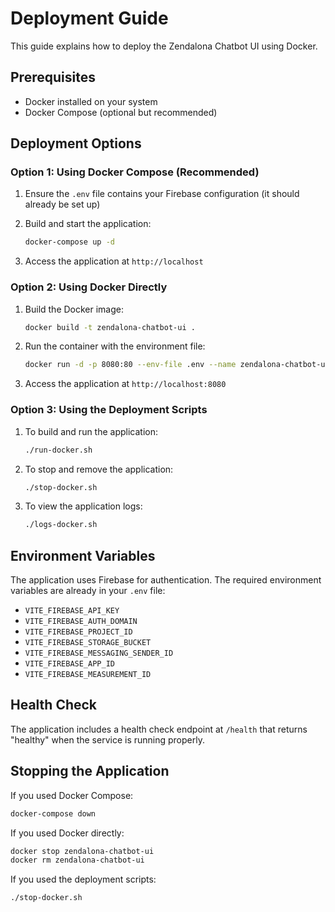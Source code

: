 # Deployment Guide

This guide explains how to deploy the Zendalona Chatbot UI using Docker.

## Prerequisites

- Docker installed on your system
- Docker Compose (optional but recommended)

## Deployment Options

### Option 1: Using Docker Compose (Recommended)

1. Ensure the `.env` file contains your Firebase configuration (it should already be set up)

2. Build and start the application:
   ```bash
   docker-compose up -d
   ```

3. Access the application at `http://localhost`

### Option 2: Using Docker Directly

1. Build the Docker image:
   ```bash
   docker build -t zendalona-chatbot-ui .
   ```

2. Run the container with the environment file:
   ```bash
   docker run -d -p 8080:80 --env-file .env --name zendalona-chatbot-ui zendalona-chatbot-ui
   ```

3. Access the application at `http://localhost:8080`

### Option 3: Using the Deployment Scripts

1. To build and run the application:
   ```bash
   ./run-docker.sh
   ```

2. To stop and remove the application:
   ```bash
   ./stop-docker.sh
   ```

3. To view the application logs:
   ```bash
   ./logs-docker.sh
   ```

## Environment Variables

The application uses Firebase for authentication. The required environment variables are already in your `.env` file:

- `VITE_FIREBASE_API_KEY`
- `VITE_FIREBASE_AUTH_DOMAIN`
- `VITE_FIREBASE_PROJECT_ID`
- `VITE_FIREBASE_STORAGE_BUCKET`
- `VITE_FIREBASE_MESSAGING_SENDER_ID`
- `VITE_FIREBASE_APP_ID`
- `VITE_FIREBASE_MEASUREMENT_ID`

## Health Check

The application includes a health check endpoint at `/health` that returns "healthy" when the service is running properly.

## Stopping the Application

If you used Docker Compose:
```bash
docker-compose down
```

If you used Docker directly:
```bash
docker stop zendalona-chatbot-ui
docker rm zendalona-chatbot-ui
```

If you used the deployment scripts:
```bash
./stop-docker.sh
```